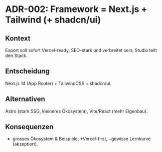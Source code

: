 [//]: # (ADR-002 – Frontend-Framework)
[//]: # (Zweck: Wahl des Zielframeworks für exportierte Projekte & Studio.)
[//]: # (Done: Portfolio-relevante Begründung.)

# ADR-002: Framework = Next.js + Tailwind (+ shadcn/ui)

## Kontext
Export soll sofort Vercel-ready, SEO-stark und verbreitet sein; Studio teilt den Stack.

## Entscheidung
Next.js 14 (App Router) + TailwindCSS + shadcn/ui.

## Alternativen
Astro (stark SSG, kleineres Ökosystem), Vite/React (mehr Eigenbau).

## Konsequenzen
+ grosses Ökosystem & Beispiele, +Vercel-first, −gewisse Lernkurve (akzeptiert).
